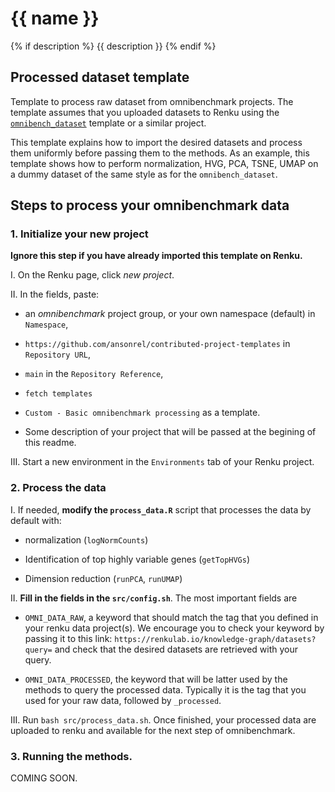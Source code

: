 # {{ name }}
{% if description %}
{{ description }}
{% endif %}

## Processed dataset template

Template to process raw dataset from omnibenchmark projects. The template assumes that you uploaded datasets to Renku using the [`omnibench_dataset`](https://github.com/ansonrel/contributed-project-templates/tree/main/omnibench-dataset) template or a similar project. 

This template explains how to import the desired datasets and process them uniformly before passing them to the methods. As an example, this template shows how to perform normalization, HVG, PCA, TSNE, UMAP on a dummy dataset of the same style as for the `omnibench_dataset`. 

## Steps to process your omnibenchmark data

### 1. Initialize your new project

**Ignore this step if you have already imported this template on Renku.**

I. On the Renku page, click *new project*. 

II. In the fields, paste: 

- an *omnibenchmark* project group, or your own namespace (default) in `Namespace`,

- `https://github.com/ansonrel/contributed-project-templates` in `Repository URL`,

-  `main` in the `Repository Reference`,

-  `fetch templates`

-  `Custom - Basic omnibenchmark processing` as a template. 

-  Some description of your project that will be passed at the begining of this readme. 

III. Start a new environment in the `Environments` tab of your Renku project.

### 2. Process the data

I. If needed, **modify the `process_data.R`** script that processes the data by default with: 

- normalization (`logNormCounts`)

- Identification of top highly variable genes (`getTopHVGs`) 

- Dimension reduction (`runPCA`, `runUMAP`)

II. **Fill in the fields in the `src/config.sh`**. The most important fields are

- `OMNI_DATA_RAW`, a keyword that should match the tag that you defined in your renku data project(s). We encourage you to check your keyword by passing it to this link: `https://renkulab.io/knowledge-graph/datasets?query=` and check that the desired datasets are retrieved with your query. 

- `OMNI_DATA_PROCESSED`, the keyword that will be latter used by the methods to query the processed data. Typically it is the tag that you used for your raw data, followed by `_processed`.

III. Run `bash src/process_data.sh`. Once finished, your processed data are uploaded to renku and available for the next step of omnibenchmark. 

### 3. Running the methods. 

COMING SOON. 



